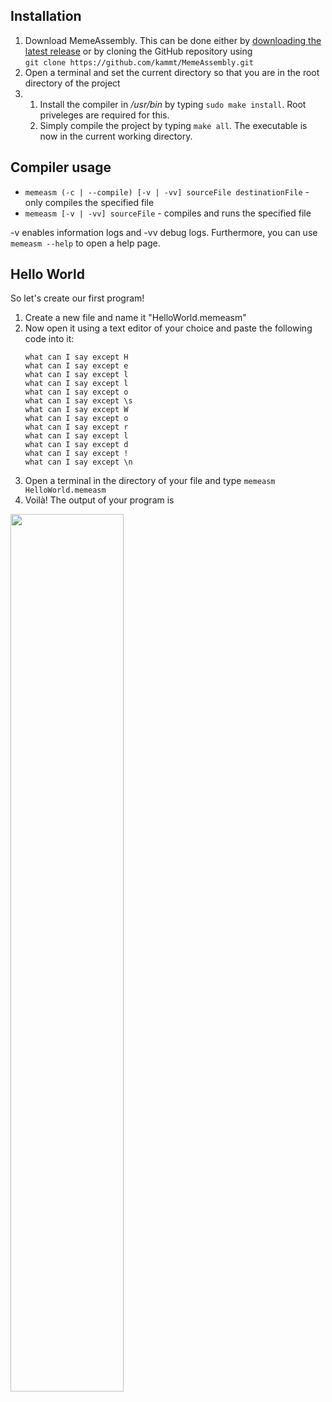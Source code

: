## Installation
1. Download MemeAssembly. This can be done either by [downloading the latest release](https://github.com/kammt/MemeAssembly/releases) or by cloning the GitHub repository using \
```git clone https://github.com/kammt/MemeAssembly.git```
2. Open a terminal and set the current directory so that you are in the root directory of the project
3. 
    1. Install the compiler in */usr/bin* by typing ```sudo make install```. Root priveleges are required for this.
    2. Simply compile the project by typing ```make all```. The executable is now in the current working directory.

## Compiler usage
- ```memeasm (-c | --compile) [-v | -vv] sourceFile destinationFile``` - only compiles the specified file
- ```memeasm [-v | -vv] sourceFile``` - compiles and runs the specified file

-v enables information logs and -vv debug logs. Furthermore, you can use ```memeasm --help``` to open a help page.

## Hello World
So let's create our first program! 
1. Create a new file and name it "HelloWorld.memeasm"
2. Now open it using a text editor of your choice and paste the following code into it:
    ```
    what can I say except H
    what can I say except e
    what can I say except l
    what can I say except l
    what can I say except o
    what can I say except \s
    what can I say except W
    what can I say except o
    what can I say except r
    what can I say except l
    what can I say except d
    what can I say except !
    what can I say except \n
    ```
3. Open a terminal in the directory of your file and type ```memeasm HelloWorld.memeasm```
4. Voilà! The output of your program is <br>
<img src="casts/helloWorld.svg" width="60%" > 
